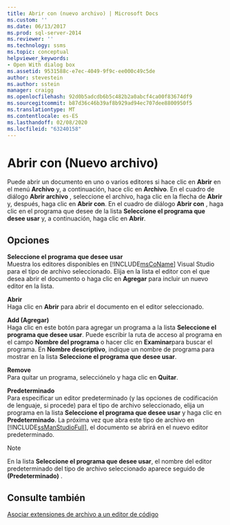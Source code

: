 ```yaml
---
title: Abrir con (nuevo archivo) | Microsoft Docs
ms.custom: ''
ms.date: 06/13/2017
ms.prod: sql-server-2014
ms.reviewer: ''
ms.technology: ssms
ms.topic: conceptual
helpviewer_keywords:
- Open With dialog box
ms.assetid: 9531588c-e7ec-4049-9f9c-ee000c49c5de
author: stevestein
ms.author: sstein
manager: craigg
ms.openlocfilehash: 92d0b5adcdb6b5c482b2a0abcf4ca00f83674df9
ms.sourcegitcommit: b87d36c46b39af8b929ad94ec707dee8800950f5
ms.translationtype: MT
ms.contentlocale: es-ES
ms.lasthandoff: 02/08/2020
ms.locfileid: "63240158"
---
```

# <a name="open-with-new-file"></a>Abrir con (Nuevo archivo)
  Puede abrir un documento en uno o varios editores si hace clic en **Abrir** en el menú **Archivo** y, a continuación, hace clic en **Archivo**. En el cuadro de diálogo **Abrir archivo** , seleccione el archivo, haga clic en la flecha de **Abrir** y, después, haga clic en **Abrir con**. En el cuadro de diálogo **Abrir con** , haga clic en el programa que desee de la lista **Seleccione el programa que desee usar** y, a continuación, haga clic en **Abrir**.  
  
## <a name="options"></a>Opciones  
 **Seleccione el programa que desee usar**  
 Muestra los editores disponibles en [!INCLUDE[msCoName](../../includes/msconame-md.md)] Visual Studio para el tipo de archivo seleccionado. Elija en la lista el editor con el que desea abrir el documento o haga clic en **Agregar** para incluir un nuevo editor en la lista.  
  
 **Abrir**  
 Haga clic en **Abrir** para abrir el documento en el editor seleccionado.  
  
 **Add (Agregar)**  
 Haga clic en este botón para agregar un programa a la lista **Seleccione el programa que desee usar**. Puede escribir la ruta de acceso al programa en el campo **Nombre del programa** o hacer clic en **Examinar**para buscar el programa. En **Nombre descriptivo**, indique un nombre de programa para mostrar en la lista **Seleccione el programa que desee usar**.  
  
 **Remove**  
 Para quitar un programa, selecciónelo y haga clic en **Quitar**.  
  
 **Predeterminado**  
 Para especificar un editor predeterminado (y las opciones de codificación de lenguaje, si procede) para el tipo de archivo seleccionado, elija un programa en la lista **Seleccione el programa que desee usar** y haga clic en **Predeterminado**. La próxima vez que abra este tipo de archivo en [!INCLUDE[ssManStudioFull](../../includes/ssmanstudiofull-md.md)], el documento se abrirá en el nuevo editor predeterminado.  
  
> [!NOTE]  
>  En la lista **Seleccione el programa que desee usar**, el nombre del editor predeterminado del tipo de archivo seleccionado aparece seguido de **(Predeterminado)** .  
  
## <a name="see-also"></a>Consulte también  
 [Asociar extensiones de archivo a un editor de código](../../relational-databases/scripting/associate-file-extensions-to-a-code-editor.md)  
